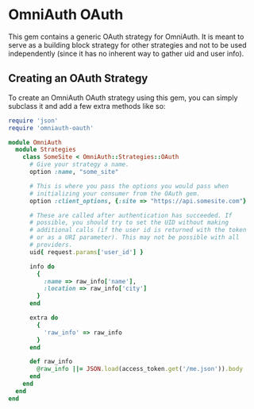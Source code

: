# OmniAuth OAuth

This gem contains a generic OAuth strategy for OmniAuth. It is meant to
serve as a building block strategy for other strategies and not to be
used independently (since it has no inherent way to gather uid and user
info).

## Creating an OAuth Strategy

To create an OmniAuth OAuth strategy using this gem, you can simply
subclass it and add a few extra methods like so:

```ruby
require 'json'
require 'omniauth-oauth'

module OmniAuth
  module Strategies
    class SomeSite < OmniAuth::Strategies::OAuth
      # Give your strategy a name.
      option :name, "some_site"

      # This is where you pass the options you would pass when
      # initializing your consumer from the OAuth gem.
      option :client_options, {:site => "https://api.somesite.com"}

      # These are called after authentication has succeeded. If
      # possible, you should try to set the UID without making
      # additional calls (if the user id is returned with the token
      # or as a URI parameter). This may not be possible with all
      # providers.
      uid{ request.params['user_id'] }

      info do
        {
          :name => raw_info['name'],
          :location => raw_info['city']
        }
      end

      extra do
        {
          'raw_info' => raw_info
        }
      end

      def raw_info
        @raw_info ||= JSON.load(access_token.get('/me.json')).body
      end
    end
  end
end
```
